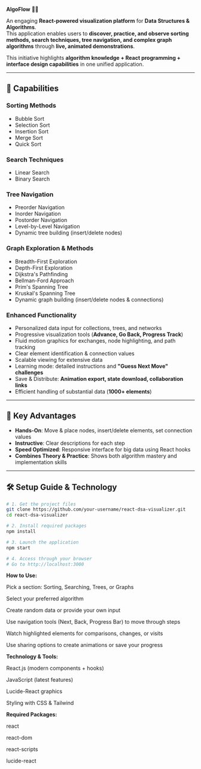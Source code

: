 **AlgoFlow** 🚀💡

An engaging **React-powered visualization platform** for **Data Structures & Algorithms**.  
This application enables users to **discover, practice, and observe sorting methods, search techniques, tree navigation, and complex graph algorithms** through **live, animated demonstrations**.  

This initiative highlights **algorithm knowledge + React programming + interface design capabilities** in one unified application.  

---

## 🔬 Capabilities

### Sorting Methods
- Bubble Sort
- Selection Sort
- Insertion Sort
- Merge Sort
- Quick Sort

### Search Techniques
- Linear Search
- Binary Search

### Tree Navigation
- Preorder Navigation
- Inorder Navigation
- Postorder Navigation
- Level-by-Level Navigation
- Dynamic tree building (insert/delete nodes)

### Graph Exploration & Methods
- Breadth-First Exploration
- Depth-First Exploration
- Dijkstra's Pathfinding
- Bellman-Ford Approach
- Prim's Spanning Tree
- Kruskal's Spanning Tree
- Dynamic graph building (insert/delete nodes & connections)

### Enhanced Functionality
- Personalized data input for collections, trees, and networks
- Progressive visualization tools (**Advance, Go Back, Progress Track**)
- Fluid motion graphics for exchanges, node highlighting, and path tracking
- Clear element identification & connection values
- Scalable viewing for extensive data
- Learning mode: detailed instructions and **"Guess Next Move" challenges**
- Save & Distribute: **Animation export, state download, collaboration links**
- Efficient handling of substantial data (**1000+ elements**)

---

## 💫 Key Advantages
- **Hands-On**: Move & place nodes, insert/delete elements, set connection values  
- **Instructive**: Clear descriptions for each step  
- **Speed Optimized**: Responsive interface for big data using React hooks  
- **Combines Theory & Practice**: Shows both algorithm mastery and implementation skills  

---

## 🛠 Setup Guide & Technology

```bash
# 1. Get the project files
git clone https://github.com/your-username/react-dsa-visualizer.git
cd react-dsa-visualizer

# 2. Install required packages
npm install

# 3. Launch the application
npm start

# 4. Access through your browser
# Go to http://localhost:3000
```

**How to Use:**

Pick a section: Sorting, Searching, Trees, or Graphs

Select your preferred algorithm

Create random data or provide your own input

Use navigation tools (Next, Back, Progress Bar) to move through steps

Watch highlighted elements for comparisons, changes, or visits

Use sharing options to create animations or save your progress

**Technology & Tools:**

React.js (modern components + hooks)

JavaScript (latest features)

Lucide-React graphics

Styling with CSS & Tailwind

**Required Packages:**

react

react-dom

react-scripts

lucide-react
